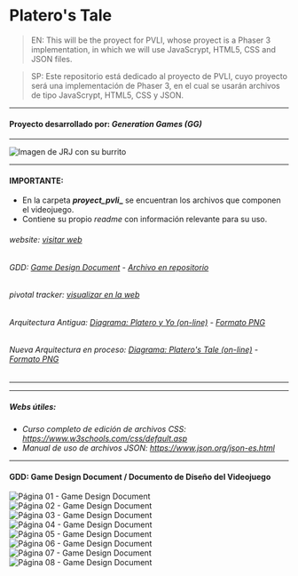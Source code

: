 # Platero's Tale
 > EN: This will be the proyect for PVLI, whose proyect is a Phaser 3 implementation, in which we will use JavaScrypt, HTML5, CSS and JSON files. 
 
 > SP: Este repositorio está dedicado al proyecto de PVLI, cuyo proyecto será una implementación de Phaser 3, en el cual se usarán archivos de tipo JavaScrypt, HTML5, CSS y JSON.
 ___
 #### Proyecto desarrollado por: _Generation Games (GG)_
 ___
 ![Imagen de JRJ con su burrito][logo]
 ___
 #### IMPORTANTE:
 - En la carpeta **_proyect_pvli__** se encuentran los archivos que componen el videojuego.
 - Contiene su propio _readme_ con información relevante para su uso.
 
 ###### website: [visitar web][WEB]

 ###### GDD: [Game Design Document][GDD] - [Archivo en repositorio][GDD en repo]
 
 ###### pivotal tracker: [visualizar en la web][Pivotal Tracker]

 ###### Arquitectura Antigua: [Diagrama: Platero y Yo (on-line)][Arquitectura antigua] - [Formato PNG][PNG Arquitectura antigua]

 ###### Nueva Arquitectura en proceso: [Diagrama: Platero's Tale (on-line)][Nueva Arquitectura] - [Formato PNG][PNG Nueva Arquitectura]
 
 ___
 ___
 
 ##### Webs útiles:
 
 - *Curso completo de edición de archivos CSS: https://www.w3schools.com/css/default.asp*
 - *Manual de uso de archivos JSON: https://www.json.org/json-es.html*
 ___

 #### GDD: Game Design Document / Documento de Diseño del Videojuego
![Página 01 - Game Design Document][GDD_01]
![Página 02 - Game Design Document][GDD_02]
![Página 03 - Game Design Document][GDD_03]
![Página 04 - Game Design Document][GDD_04]
![Página 05 - Game Design Document][GDD_05]
![Página 06 - Game Design Document][GDD_06]
![Página 07 - Game Design Document][GDD_07]
![Página 08 - Game Design Document][GDD_08]

[logo]: assets/img/adaptacion.png "Platero's Tale"
[WEB]: https://acedpol.github.io/Proyecto_PVLI_/ "Web del Proyecto"
[GDD]: http://acedpol.github.io/Proyecto_PVLI_/assets/documents/GDD/Plateros_Tale_GDD_v1.1.pdf "Enlace a la web (versión html)"
[GDD en repo]: https://github.com/Acedpol/Proyecto_PVLI_/blob/master/assets/documents/GDD/Plateros_Tale_GDD_v1.1.pdf "Link a la ubicación en el repositorio"
[Pivotal Tracker]: https://www.pivotaltracker.com/n/projects/2474691 "Herramienta de gestión del Proyecto"
[Arquitectura antigua]: https://viewer.diagrams.net/?highlight=0000ff&edit=_blank&layers=1&nav=1&title=Arquitectura%20Platero%20y%20Yo#Uhttps%3A%2F%2Fdrive.google.com%2Fuc%3Fid%3D1B3NTcCrNRc7D7IHi2svY9JxskboJyzo2%26export%3Ddownload "Visualizador web"
[Nueva Arquitectura]: https://viewer.diagrams.net/?highlight=0000ff&edit=_blank&layers=1&nav=1&title=ArquitecturaPlaterosTale.drawio#Uhttps%3A%2F%2Fdrive.google.com%2Fuc%3Fid%3D1fdzaqrhfvPPrEq2kRV5FCk7kSp_H8JpD%26export%3Ddownload "Visualizador web"
[PNG Arquitectura antigua]: https://github.com/Acedpol/Proyecto_PVLI_/blob/master/assets/documents/Arquitectura%20-%20UML/Arquitectura%20Platero%20y%20Yo.png
[PNG Nueva Arquitectura]: https://github.com/Acedpol/Proyecto_PVLI_/blob/master/assets/documents/Arquitectura%20-%20UML/ArquitecturaPlaterosTale_1.1.png

[GDD_01]: https://github.com/Acedpol/Proyecto_PVLI_/blob/master/assets/documents/GDD/images/P1.png "Página 01"
[GDD_02]: https://github.com/Acedpol/Proyecto_PVLI_/blob/master/assets/documents/GDD/images/P2.png "Página 02"
[GDD_03]: https://github.com/Acedpol/Proyecto_PVLI_/blob/master/assets/documents/GDD/images/P3.png "Página 03"
[GDD_04]: https://github.com/Acedpol/Proyecto_PVLI_/blob/master/assets/documents/GDD/images/P4.png "Página 04"
[GDD_05]: https://github.com/Acedpol/Proyecto_PVLI_/blob/master/assets/documents/GDD/images/P5.png "Página 05"
[GDD_06]: https://github.com/Acedpol/Proyecto_PVLI_/blob/master/assets/documents/GDD/images/P6.png "Página 06"
[GDD_07]: https://github.com/Acedpol/Proyecto_PVLI_/blob/master/assets/documents/GDD/images/P7.png "Página 07"
[GDD_08]: https://github.com/Acedpol/Proyecto_PVLI_/blob/master/assets/documents/GDD/images/P8.png "Página 08"